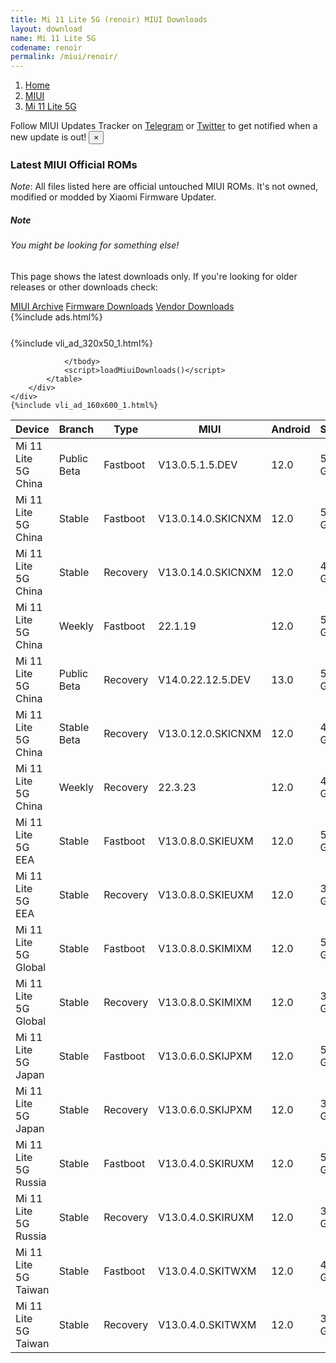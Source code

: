 ```yaml
---
title: Mi 11 Lite 5G (renoir) MIUI Downloads
layout: download
name: Mi 11 Lite 5G
codename: renoir
permalink: /miui/renoir/
---
```

<nav aria-label="breadcrumb">
    <ol class="breadcrumb">
        <li class="breadcrumb-item"><a href="/">Home</a></li>
        <li class="breadcrumb-item"><a href="/miui/">MIUI</a></li>
        <li class="breadcrumb-item active" aria-current="page"><a href="/miui/renoir/">Mi 11 Lite 5G</a></li>
    </ol>
</nav>
<div class="alert alert-primary alert-dismissible fade show" role="alert">
    Follow MIUI Updates Tracker on <a href="https://t.me/MIUIUpdatesTracker" class="alert-link">Telegram</a>
     or <a href="https://twitter.com/MiFwUpdater" class="alert-link">Twitter</a> to get notified when a new update is out!
    <button type="button" class="close" data-dismiss="alert" aria-label="Close">
        <span aria-hidden="true">&times;</span>
    </button>
</div>

### Latest MIUI Official ROMs
*Note*: All files listed here are official untouched MIUI ROMs. It's not owned, modified or modded by Xiaomi Firmware Updater.
<div class="card">
  <div class="card-body">
    <h5 class="card-title">Note</h5>
    <h6 class="card-subtitle mb-2 text-muted">You might be looking for something else!</h6>
    <p class="card-text">This page shows the latest downloads only.
     If you're looking for older releases or other downloads check:</p>
    <a href="/archive/miui/renoir/" class="card-link">MIUI Archive</a>
    <a href="/firmware/renoir/" class="card-link">Firmware Downloads</a>
    <a href="/vendor/renoir/" class="card-link">Vendor Downloads</a>
  </div>
</div>
{%include ads.html%}
<div class="row justify-content-center">
    <div class="col-10">
        <div class="table-responsive-md" style="margin-top: 25px;">
            {%include vli_ad_320x50_1.html%}
            <table id="miui" class="display dt-responsive nowrap compact table table-striped table-hover table-sm">
                <thead class="thead-dark">
                    <tr>
                        <th data-ref="device">Device</th>
                        <th data-ref="branch">Branch</th>
                        <th data-ref="type">Type</th>
                        <th data-ref="miui">MIUI</th>
                        <th data-ref="android">Android</th>
                        <th data-ref="size">Size</th>
                        <th data-ref="size">Date</th>
                        <th data-ref="link">Link</th>
                    </tr>
                </thead>
                <tbody>
                <tr><td>Mi 11 Lite 5G China</td><td>Public Beta</td><td>Fastboot</td><td>V13.0.5.1.5.DEV</td><td>12.0</td><td>5.1 GB</td><td>2022-01-21</td><td><a href="/miui/renoir/public beta/V13.0.5.1.5.DEV/">Download</a></td></tr>
<tr><td>Mi 11 Lite 5G China</td><td>Stable</td><td>Fastboot</td><td>V13.0.14.0.SKICNXM</td><td>12.0</td><td>5.8 GB</td><td>2022-11-08</td><td><a href="/miui/renoir/stable/V13.0.14.0.SKICNXM/">Download</a></td></tr>
<tr><td>Mi 11 Lite 5G China</td><td>Stable</td><td>Recovery</td><td>V13.0.14.0.SKICNXM</td><td>12.0</td><td>4.4 GB</td><td>2022-11-17</td><td><a href="/miui/renoir/stable/V13.0.14.0.SKICNXM/">Download</a></td></tr>
<tr><td>Mi 11 Lite 5G China</td><td>Weekly</td><td>Fastboot</td><td>22.1.19</td><td>12.0</td><td>5.8 GB</td><td>2022-01-19</td><td><a href="/miui/renoir/weekly/22.1.19/">Download</a></td></tr>
<tr><td>Mi 11 Lite 5G China</td><td>Public Beta</td><td>Recovery</td><td>V14.0.22.12.5.DEV</td><td>13.0</td><td>5.7 GB</td><td>2022-12-11</td><td><a href="/miui/renoir/public beta/V14.0.22.12.5.DEV/">Download</a></td></tr>
<tr><td>Mi 11 Lite 5G China</td><td>Stable Beta</td><td>Recovery</td><td>V13.0.12.0.SKICNXM</td><td>12.0</td><td>4.4 GB</td><td>2022-08-23</td><td><a href="/miui/renoir/stable beta/V13.0.12.0.SKICNXM/">Download</a></td></tr>
<tr><td>Mi 11 Lite 5G China</td><td>Weekly</td><td>Recovery</td><td>22.3.23</td><td>12.0</td><td>4.5 GB</td><td>2022-03-24</td><td><a href="/miui/renoir/weekly/22.3.23/">Download</a></td></tr>
<tr><td>Mi 11 Lite 5G EEA</td><td>Stable</td><td>Fastboot</td><td>V13.0.8.0.SKIEUXM</td><td>12.0</td><td>5.9 GB</td><td>2022-11-17</td><td><a href="/miui/renoir/stable/V13.0.8.0.SKIEUXM/">Download</a></td></tr>
<tr><td>Mi 11 Lite 5G EEA</td><td>Stable</td><td>Recovery</td><td>V13.0.8.0.SKIEUXM</td><td>12.0</td><td>3.5 GB</td><td>2022-12-02</td><td><a href="/miui/renoir/stable/V13.0.8.0.SKIEUXM/">Download</a></td></tr>
<tr><td>Mi 11 Lite 5G Global</td><td>Stable</td><td>Fastboot</td><td>V13.0.8.0.SKIMIXM</td><td>12.0</td><td>5.9 GB</td><td>2022-09-02</td><td><a href="/miui/renoir/stable/V13.0.8.0.SKIMIXM/">Download</a></td></tr>
<tr><td>Mi 11 Lite 5G Global</td><td>Stable</td><td>Recovery</td><td>V13.0.8.0.SKIMIXM</td><td>12.0</td><td>3.5 GB</td><td>2022-09-09</td><td><a href="/miui/renoir/stable/V13.0.8.0.SKIMIXM/">Download</a></td></tr>
<tr><td>Mi 11 Lite 5G Japan</td><td>Stable</td><td>Fastboot</td><td>V13.0.6.0.SKIJPXM</td><td>12.0</td><td>5.8 GB</td><td>2022-09-28</td><td><a href="/miui/renoir/stable/V13.0.6.0.SKIJPXM/">Download</a></td></tr>
<tr><td>Mi 11 Lite 5G Japan</td><td>Stable</td><td>Recovery</td><td>V13.0.6.0.SKIJPXM</td><td>12.0</td><td>3.4 GB</td><td>2022-10-11</td><td><a href="/miui/renoir/stable/V13.0.6.0.SKIJPXM/">Download</a></td></tr>
<tr><td>Mi 11 Lite 5G Russia</td><td>Stable</td><td>Fastboot</td><td>V13.0.4.0.SKIRUXM</td><td>12.0</td><td>5.4 GB</td><td>2022-10-11</td><td><a href="/miui/renoir/stable/V13.0.4.0.SKIRUXM/">Download</a></td></tr>
<tr><td>Mi 11 Lite 5G Russia</td><td>Stable</td><td>Recovery</td><td>V13.0.4.0.SKIRUXM</td><td>12.0</td><td>3.5 GB</td><td>2022-10-25</td><td><a href="/miui/renoir/stable/V13.0.4.0.SKIRUXM/">Download</a></td></tr>
<tr><td>Mi 11 Lite 5G Taiwan</td><td>Stable</td><td>Fastboot</td><td>V13.0.4.0.SKITWXM</td><td>12.0</td><td>4.9 GB</td><td>2022-10-11</td><td><a href="/miui/renoir/stable/V13.0.4.0.SKITWXM/">Download</a></td></tr>
<tr><td>Mi 11 Lite 5G Taiwan</td><td>Stable</td><td>Recovery</td><td>V13.0.4.0.SKITWXM</td><td>12.0</td><td>3.4 GB</td><td>2022-10-25</td><td><a href="/miui/renoir/stable/V13.0.4.0.SKITWXM/">Download</a></td></tr>

                </tbody>
                <script>loadMiuiDownloads()</script>
            </table>
        </div>
    </div>
    {%include vli_ad_160x600_1.html%}
</div>
